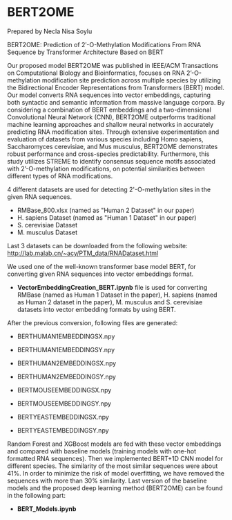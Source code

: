 # BERT2OME
Prepared by Necla Nisa Soylu

BERT2OME: Prediction of 2′-O-Methylation Modifications From RNA Sequence by Transformer Architecture Based on BERT

Our proposed model BERT2OME was published in IEEE/ACM Transactions on Computational Biology and Bioinformatics, focuses on RNA 2’-O-methylation modification site prediction across multiple species by utilizing the Bidirectional Encoder Representations from Transformers (BERT) model. Our model converts RNA sequences into vector embeddings, capturing both syntactic and semantic information from massive language corpora. By considering a combination of BERT embeddings and a two-dimensional Convolutional Neural Network (CNN), BERT2OME outperforms traditional machine learning approaches and shallow neural networks in accurately predicting RNA modification sites. Through extensive experimentation and evaluation of datasets from various species including Homo sapiens, Saccharomyces cerevisiae, and Mus musculus, BERT2OME demonstrates robust performance and cross-species predictability. Furthermore, this study utilizes STREME to identify consensus sequence motifs associated with 2’-O-methylation modifications, on potential similarities between different types of RNA modifications. 

4 different datasets are used for detecting 2'-O-methylation sites in the given RNA sequences.

- RMBase_800.xlsx (named as "Human 2 Dataset" in our paper) 
- H. sapiens Dataset (named as "Human 1 Dataset" in our paper)
- S. cerevisiae Dataset
- M. musculus Dataset

Last 3 datasets can be downloaded from the following website: http://lab.malab.cn/~acy/PTM_data/RNADataset.html

We used one of the well-known transformer base model BERT, for converting given RNA sequences into vector embeddings format.

- **VectorEmbeddingCreation_BERT.ipynb** file is used for converting RMBase (named as Human 1 Dataset in the paper), H. sapiens (named as Human 2 dataset in the paper), M. musculus and S. cerevisiae datasets into vector embedding formats by using BERT.

After the previous conversion, following files are generated:

- BERTHUMAN1EMBEDDINGSX.npy
- BERTHUMAN1EMBEDDINGSY.npy

- BERTHUMAN2EMBEDDINGSX.npy
- BERTHUMAN2EMBEDDINGSY.npy

- BERTMOUSEEMBEDDINGSX.npy
- BERTMOUSEEMBEDDINGSY.npy

- BERTYEASTEMBEDDINGSX.npy
- BERTYEASTEMBEDDINGSY.npy

Random Forest and XGBoost models are fed with these vector embeddings and compared with baseline models (training models with one-hot formatted RNA sequences). Then we implemented BERT+1D CNN model for different species. The similarity of the most similar sequences were about 41%. In order to minimize the risk of model overfitting, we have removed the sequences with more than 30% similarity. Last version of the baseline models and the proposed deep learning method (BERT2OME) can be found in the following part:

- **BERT_Models.ipynb**
